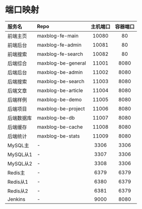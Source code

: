# 端口映射

| 服务名     | Repo               | 主机端口  | 容器端口 |
|:--------|:-------------------|:-----:|:----:|
| 前端主页    | maxblog-fe-main    | 10080 |  80  |
| 前端后台    | maxblog-fe-admin   | 10081 |  80  |
| 前端搜索    | maxblog-fe-search  | 10082 |  80  |
| 后端综合    | maxblog-be-general | 11001 | 8080 |
| 后端后台    | maxblog-be-admin   | 11002 | 8080 |
| 后端搜索    | maxblog-be-search  | 11003 | 8080 |
| 后端文章    | maxblog-be-article | 11004 | 8080 |
| 后端样例    | maxblog-be-demo    | 11005 | 8080 |
| 后端项目    | maxblog-be-project | 11006 | 8080 | 
| 后端数据库   | maxblog-be-db      | 11007 | 8080 |
| 后端缓存    | maxblog-be-cache   | 11008 | 8080 |
| 后端统计    | maxblog-be-stats   | 11009 | 8080 |
| MySQL主  | -                  | 3306  | 3306 |
| MySQL从1 | -                  | 3307  | 3306 |
| MySQL从2 | -                  | 3308  | 3306 |
| Redis主  | -                  | 6379  | 6379 |
| Redis从1 | -                  | 6380  | 6379 |
| Redis从2 | -                  | 6381  | 6379 |
| Jenkins | -                  | 9000  | 8080|
